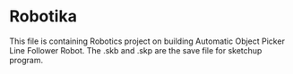 # Robotika
This file is containing Robotics project on building Automatic Object Picker Line Follower Robot.
The .skb and .skp are the save file for sketchup program.
